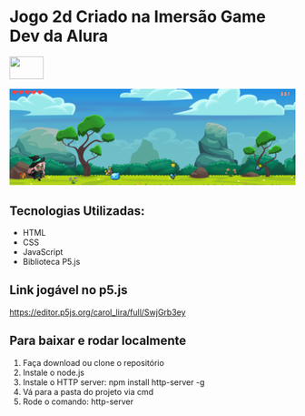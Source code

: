 # Jogo 2d Criado na Imersão Game Dev da Alura

<img style="width: 60px; height: 40px" src=”images/hipstaGame.png”>

![](images/hipstaGame.png)

## Tecnologias Utilizadas:
- HTML
- CSS
- JavaScript
- Biblioteca P5.js

## Link jogável no p5.js
https://editor.p5js.org/carol_lira/full/SwjGrb3ey

## Para baixar e rodar localmente
1. Faça download ou clone o repositório
2. Instale o node.js
3. Instale o HTTP server: npm install http-server -g
4. Vá para a pasta do projeto via cmd
5. Rode o comando: http-server
